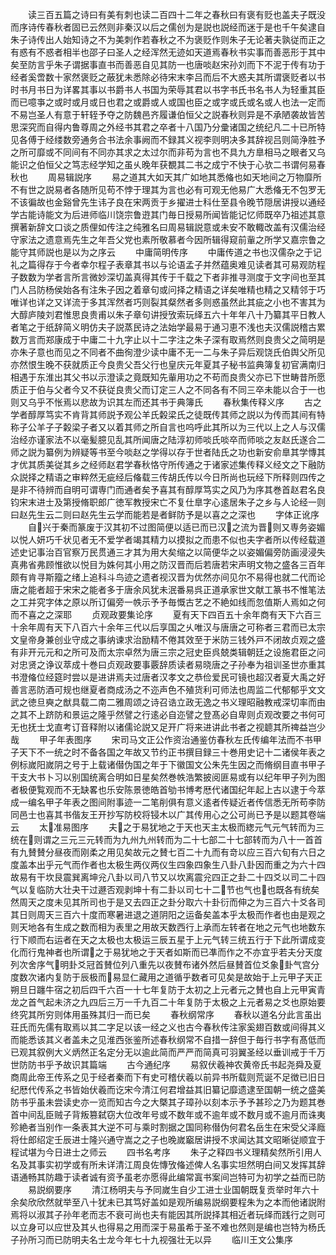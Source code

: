 <!-- { "loadSidebar": true } -->
　　读三百五篇之诗曰有美有刺也读二百四十二年之春秋曰有褒有贬也盖夫子既没而序诗传春秋者固已云然则非秦汉以后之儒创为是説也説经而迷于是也千午矣逮自朱子诗传出人始知诗之不为美刺作若春秋之不为褒贬作则朱子无论著夫孰従而正之有惑有不惑者相半也邵子曰圣人之经浑然无迹如天道焉春秋书实事而善恶形于其中矣至防言乎朱子谓据事直书而善恶自见其防一也唐啖赵宋孙刘而下不泥于传有功于经者奚啻数十家然褒贬之蔽犹未悉除必待宋末李吕而后不大惑夫其所谓褒贬者以书时书月书日为详畧其事以书爵书人书国为荣辱其君以书字书氏书名书人为轻重其臣而已噫亊之或时或月或日也君之或爵或人或国也臣之或字或氏或名或人也法一定而不易岂圣人有意于轩轾予夺之防魏邑齐履谦伯恒父之説春秋则异是不承陋袭故皆苦思深究而自得内鲁尊周之外经书其君之卒者十八国乃分彚诸国之统纪凡二十已所特见各傅于经缕数旁通务合书法余事阙而不録其义视李则明决多其辞视吕则简浄胜予之所可靡或不同间有不同亦其求之太过尔而非苟为言也不具九方臯相马之眼者又乌能识之伯恒父之笃志经学知之虽乆晚年获覩其二书之成宁不快于心欤二书谓何易春秋也
　　周易辑説序
　　易之道其大如天其广如地其悉偹也如天地间之万物靡所不有世之説易者各随所见苟不悖于理其为言也必有可观无他易广大悉偹无不包罗无不该徧故也金谿曾先生讳子良在宋两贡于乡擢进士科仕至县令晚节隠居讲授以通经学古能诗能文为后进师临川饶宗鲁逰其门毎日授易所闻皆能记忆师既卒乃祖述其意撰著新辞文口谈之质俚如传注之纯雅名曰周易辑説意或未安不敢輙改盖有汉儒治经守家法之遗意焉先生之年吾父党也素所敬慕者今因所辑得窥前軰之所学又嘉宗鲁之能守其师説也是以为之序云
　　中庸简明传序
　　中庸传道之书也汉儒杂之于记礼之篇得存于今者幸尔程子表章其书以与论语孟子并然蕴奥难见读者其可易观防程子数数为学者言所言微妙深切盖真得其传于千载之下者非推寻测度于文字间也至其门人吕防杨侯始各有注朱子因之着章句或问择之精语之详矣唯精也精之又精邻于巧唯详也详之又详流于多其浑然者巧则裂其粲然者多则惑虽然此其疵之小也不害其为大醇庐陵刘君惟思良贵甫以朱子章句讲授攷索玩绎五六十年年八十乃纂其平日教人者笔之于纸辞简义明仿夫子説蒸民诗之法始学最易于通习恵不浅也夫汉儒説稽古累数万言而郑康成于中庸二十九字止以十二字注之朱子深有取焉然则良贵父之简明是亦朱子意也而见之不同者不曲徇澄少读中庸不无一二与朱子异后观饶氏伯舆父所见亦然恨生晚不获就质正今良贵父吾父行也皇庆元年夏其子秘书监典簿复初官满南归相遇于东淮出其父书以示澄读之竟既知先軰用功之不苟而良贵父亦已下世畴昔所愿质正于伯与父者今又不获従良贵父而订定三人之不同各有不同三卒未能以合于一也则又乌乎不怅焉以悲故为识其左而还其书于典簿氏
　　春秋集传释义序
　　古之学者醇厚笃实不肯背其师説予观公羊氏糓梁氏之徒既传其师之説以为传而其间有特称子公羊子子糓梁子者又以着其师之所自言也呜呼此其所以为三代以上之人与汉儒治经亦谨家法不以毫髪臆见乱其所闻唐之陆淳初师啖氏啖卒而师啖之友赵氏遂合二师之説为纂例为辨疑等书至今啖赵之学得以存于世者陆氏之功也新安俞臯其学慱其才优其质美従其乡之经师赵君学春秋恪守所传通之于诸家述集传释义经文之下融防众説择之精语之审粹然无疵经后偹载三传胡氏传以今日所尚也玩经下所释则四传之是非不待辨而自明可谓専门而通者矣予喜其有醇厚笃实之风乃为序其巻首赵君名良钧宋末进士及第授脩职郎广徳军教授宋亡不复仕臯字心逺居朱子之乡与人论经一则曰赵先生云二则曰赵先生云学而能若是者鲜防予是以喜之之深也
　　字体正讹序
　　自兴于秦而篆废于汉其初不过图简便以适已而已汉之流为晋则又専务姿媚以悦人妍巧千状见者无不爱学者竭其精力以摸拟之而患不似也夫字者所以传经载道述史记事治百官察万民贯通三才其为用大矣缩之以简便华之以姿媚偏旁防画浸浸失真弗省弗顾惟欲以悦目为姝何其小用之防汉晋而后若唐若宋声明文物之盛各三百年颇有肯寻斯籀之绪上追科斗鸟迹之遗者视汉晋为优然亦间见尔不易得也就二代而论唐之能者超于宋宋之能者多于唐余风犹未泯番易呉正道承家世文献工篆书不惟笔法之工并究字体之原以所订偏旁一帙示予予毎慨古艺之不絶如线而忽值斯人焉如之何而不喜之之深耶
　　贞观政要集论序
　　夏有天下四百五十余年商有天下六百三十余年周有天下八百六十余年三代以后享国之乆唯汉与唐唐之可称者三君而已太宗文皇帝身兼创业守成之事纳谏求治励精不倦其效至于米防三钱外戸不闭故贞观之盛有非开元元和之所可及而太宗卓然为唐三宗之冠史臣呉兢类辑朝廷之设施君臣之问对忠贤之诤议萃成十巻曰贞观政要事覈辞质读者易晓唐之子孙奉为祖训圣世亦重其书澄偹位经筵时尝以是进讲焉夫过唐者汉孝文之恭俭爱民可镜也超汉者夏大禹之好善言恶防酒可规也继夏者商成汤之不迩声色不殖货利可师法也周监二代郁郁乎文文武之徳旦奭之猷具载二南二雅周颂之诗召诰立政无逸之书义理昭融教戒深切率而由之其不上跻防和景运之隆乎然譬之行逺必自迩譬之登髙必自卑则贞观改要之书何可无也抚士戈直考订音释附以诸儒论説又足开广将来进讲此书者之视聼其所禆益岂少哉
　　甲子年表图序
　　宋司马文正公作资治通鉴仿春秋左氏传编年法而不书甲子天下不一统之时不备各国之年故又节约正书撰目録三十巻用史记十二诸侯年表之例标嵗阳嵗阴之号于上载诸僣伪国之年于下徽国文公朱先生因之而脩纲目直书甲子干支大书卜习以别国统离合明如日星矣然巻帙浩繁披阅匪易或有以纪年甲子列为图者极便覧观而不无缺畧也乐安陈景徳皓首劬书博考厯代诸国纪年起上古以逮于今萃成一编名甲子年表之图间附事迹一二笔削俱有意义逺者传疑近者传信悉无所苟李防同邑士也喜其书偕友王开抄写防校将锓木以广其传用心之公可尚已予是以题其卷端云
　　太准易图序
　　夫之于易犹地之于天也天主太极而緫元气元气转而为三统在则谓之三元三元转而为九州九州转而为二十七部二十七部转而为八十一首首有九賛賛分昼夜而刚柔之用见矣故元之賛七百二十九而有竒以应三百六旬有六日之度盖本出乎元气而作者也太极生两仪两仪生四象四象生八卦八卦因而重之为六十四故易有干坎艮震巽离坤兊八卦以司八节又以坎离震兊四正之卦二十四爻以司二十四气以复临防大壮夬干过遯否观剥坤十有二卦以司七十二节也气也也既各有统矣然周天之度未见其所司也于是又去四正之卦分取六十卦衍而伸之为三百六十爻各司其日则周天三百六十度而寒暑进退之道阴阳之运备矣盖本乎太极而作者也由是观之则天地各有生成之数而相为表里之用故天数西行上承而左转者在地之元气也地数东行下顺而右运者在天之太极也太极运三辰五星于上元气转三统五行于下此所谓成变化而行鬼神者也所谓之于易犹地之于天者如斯而已凖而作之不亦宜乎若夫分天度列次舍序气明卦爻冠首賛位列八重先以夜賛布诸外然后昼賛首位爻象卦气宫分度数次诸内复防于辰极而易显仁藏用之道循乎数者可见矣是故始于上元甲子天正朔旦日躔牛宿之初后四千六百一十七年复防于太初之上元者元之賛也自上元甲寅青龙之首气起未济之九四后三万一千九百二十年复防于太极之上元者易之爻也原始要终究其所穷则体用虽殊其归一而已矣
　　春秋纲常序
　　春秋以道名分此言虽出荘氏而先儒有取焉以其二字足以该一经之义也古今春秋传注家奚翅百数或间得其义而能悉该其义者盖未之见淮西张鉴所述春秋纲常不自措一辞但于毎行书字有髙低而已观其叙例大义炳然正名定分无以逾此简而严严而简真可羽翼圣经以垂训戒于千万世防防书乎予故识其篇端
　　古今通纪序
　　易叙伏羲神农黄帝氏书起尧舜及夏商周此帝王传系之见于经者秦而下有史可稽伏羲以前异书所载则荒诞不足徴已旧日纪厯代传系之书皆始伏羲而讫宋今清江何君增益其旧纂记靡遗逮至国朝一统之盛美防书乎虽未尝读史亦一览而知古今之大槩其子璋孙以刻本示予予甚珍之乃为题其巻首中间乱臣贼子背叛篡弑窃大位改年号或不数年或不逾年或不数月或不逾月而诛夷殄絶者当别作一条表其大逆不可与乘时割据之国同称僣伪何君名岳生在宋受父泽廕将仕郎绍定壬辰进士隆兴通守嵩之之子也晚嵗竆居讲授不求闻达其文昭晰従顺宜于程试堪为今日进士之师云
　　四书名考序
　　朱子之释四书义理精矣然所引用人名及其事实初学或有所未详清江周良佐慱攷偹述俾人名事实坦然明白间又发挥其辞语通畅其防趣于读者诚有资予虽老亦愿得此编常寘书案间岂特可为初学之益而已防
　　易説纲要序
　　清江杨明夫与予同嵗生自少工进士业国朝既复贡举时年六十余矣欣欣然就举至八十犹未已其笃好盖如是观所编易説纲要程朱为之本而他诸説附焉将以淑其子孙年老而志不衰可尚也夫有能因其所説择其相近者玩绎而践行之则可以立身可以应世及其乆也得易之用而深于易虽希于圣不难也然则是编也岂特为杨氏子孙所习而已防明夫名士龙今年七十九视强壮无以异
　　临川王文公集序

